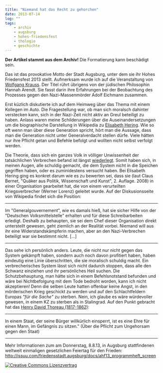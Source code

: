 ```yaml
---
title: "Niemand hat das Recht zu gehorchen"
date: 2013-07-14
log: ""
tags: 
    - archiv
    - augsburg
    - hohes-friedensfest
    - thologie
    - geschichte
---
```

**Der Artikel stammt aus dem Archiv!** Die Formatierung kann beschädigt sein.

Das ist das provokative Motto der Stadt Augsburg, unter dem sie ihr Hohes Friedensfest 2013 stellt. Aufmerksam wurde ich auf die Veranstaltung von <a href="http://www.wolfgangsnotizen.de/?p=1183">Wolfgang Krauss</a>. Der Titel rührt übrigens von der jüdischen Philosophin Hannah Arendt. Sie fasst darin ihre Erfahrungen bei der Beobachtung des Prozesses gegen den Nazi-Massenmörder Adolf Eichmann zusammen.

Erst küzlich diskutierte ich auf dem Heimweg über das Thema mit einem Kollegen im Auto. Die Fragestellung war, ob man sich moralsch dahinter verstecken kann, sich in der Nazi-Zeit nicht aktiv an Greul beteiligt zu haben. Anlass waren meine Schilderungen über die Auseinandersetzungen um die biographische Darstellung in Wikipedia zu <a href="http://de.wikipedia.org/wiki/Elisabeth_Hering">Elisabeth Hering</a>. Wie so oft wenn man über diese Generation spricht, hört man die Aussage, dass man die Generation nicht unter Generalverdacht stellen dürfe. Viele hätten nur ihre Pflicht getan und Befehle befolgt und wollten nicht selbst verfolgt werden.
<!--break-->
Die Theorie, dass sich ein ganzes Volk in völliger Unwissenheit der tatsächlichen Verbrechen befand ist längst <a href="http://de.wikipedia.org/w/index.php?title=Holocaustkenntnis_von_Zeitzeugen&oldid=119432492#Kenntnis_von_systematischer_Vergasung">wiederlegt</a>. Somit haben sich, in meinen Augen, alle schuldig gemacht, die dem System nicht in die Speichen gegriffen haben, oder es zuminidestens versucht haben. Bei Elisabeth Hering ging es konkret darum wie es zu bewerten sei, dass sie (laut Claus Bernet, "Quäker aus Politik, Wissenschaft und Kunst", 2. Auflage. 2008) in einer Organisation gearbeitet hat, die von einem verurteilten Kriegsverbrecher (Werner Lorenz) geleitet wurde. Auf der Diskusionsseite von Wikipedia findet sich die Position:

***
Im "Generalgouvernement", wie es damals hieß, hat sie sicher Hilfe von der "Deutschen Volksmittelstelle" erhalten und für diese Schreibarbeiten erledigt. Deshalb zu behaupten, sie sei dem Chef dieser Organisation direkt unterstellt gewesen, geht ziemlich an der Realität vorbei. Niemand will aus ihr eine Widerstandskämpferin machen, aber an den Nazi-Verbrechen beteiligt war sie bestimmt nicht. [...]
***

Das sehe ich persönlich anders. Leute, die nicht nur nicht gegen das System gekämpft haben, sondern auch noch davon profitiert haben, haben eindeutig eine Linie überschritten, die sie moralisch schuldig macht. Ein verbrecherisches System lässt sich nicht dadurch stoppen, dass alle den Schwanz einziehen und ihr persönliches Heil suchen. Die Schutzbehauptung, man hätte sich in einem Befehlsnotstand befunden und wäre bei Nichtbefolgung mit dem Tode bedroht worden, kann ich nicht akzeptieren! Denn die selben Leute hatten offenbar keine Angst, in den mörderischen Krieg geschickt zu werden und auf den Schlachtfeldern Europas <i>"für die Sache"</i> zu sterben. Nein, ich glaube es wäre würdevoller gewesen, in einem KZ zu sterben als in Stalingrad. Auf den Punkt gebracht hat das <a href="http://en.wikipedia.org/wiki/Henry_David_Thoreau">Henry David Thoreau (1817-1862)</a>:

***
In einem Staat, der seine Bürger willkürlich einsperrt, ist es eine Ehre für einen Mann, im Gefängnis zu sitzen."</i> (Über die Pflicht zum Ungehorsam gegen den Staat)
***


Mehr Informationen zum am Donnerstag, 8.8.13, in Augsburg stattfindenen weltweit einmaligen gesetzlichen Feiertag für den Frieden:
http://issuu.com/friedensstadt.augsburg/docs/ahf13_programmheft_screen



<a rel="license" href="http://creativecommons.org/licenses/by-sa/3.0/"><img alt="Creative Commons Lizenzvertrag" style="border-width:0" src="http://i.creativecommons.org/l/by-sa/3.0/88x31.png" /></a>
